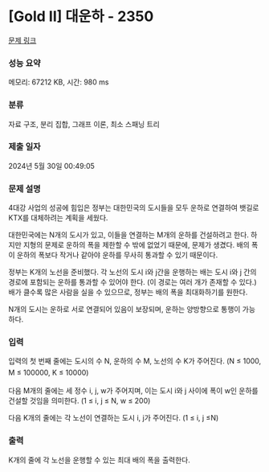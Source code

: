 # [Gold II] 대운하 - 2350 

[문제 링크](https://www.acmicpc.net/problem/2350) 

### 성능 요약

메모리: 67212 KB, 시간: 980 ms

### 분류

자료 구조, 분리 집합, 그래프 이론, 최소 스패닝 트리

### 제출 일자

2024년 5월 30일 00:49:05

### 문제 설명

<p>4대강 사업의 성공에 힘입은 정부는 대한민국의 도시들을 모두 운하로 연결하여 뱃길로 KTX를 대체하려는 계획을 세웠다.</p>

<p>대한민국에는 N개의 도시가 있고, 이들을 연결하는 M개의 운하를 건설하려고 한다. 하지만 지형의 문제로 운하의 폭을 제한할 수 밖에 없었기 때문에, 문제가 생겼다. 배의 폭이 운하의 폭보다 작거나 같아야 운하를 무사히 통과할 수 있기 때문이다.</p>

<p>정부는 K개의 노선을 준비했다. 각 노선의 도시 i와 j간을 운행하는 배는 도시 i와 j 간의 경로에 포함되는 운하를 통과할 수 있어야 한다. (이 경로는 여러 개가 존재할 수 있다.) 배가 클수록 많은 사람을 실을 수 있으므로, 정부는 배의 폭을 최대화하기를 원한다.</p>

<p>N개의 도시는 운하로 서로 연결되어 있음이 보장되며, 운하는 양방향으로 통행이 가능하다.</p>

### 입력 

 <p>입력의 첫 번째 줄에는 도시의 수 N, 운하의 수 M, 노선의 수 K가 주어진다. <span style="line-height:1.6em">(N ≤ 1000, M ≤ 100000, K ≤ 10000)</span></p>

<p>다음 M개의 줄에는 세 정수 i, j, w가 주어지며, 이는 도시 i와 j 사이에 폭이 w인 운하를 건설할 것임을 의미한다. (1 ≤ i, j ≤ N, w ≤ 200)</p>

<p>다음 K개의 줄에는 각 노선이 연결하는 도시 i, j가 주어진다. (1 ≤ i, j ≤N)</p>

### 출력 

 <p>K개의 줄에 각 노선을 운행할 수 있는 최대 배의 폭을 출력한다.</p>

